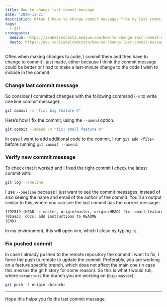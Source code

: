 ```yaml
---
title: How to change last commit message
date: '2020-11-21'
description: Often I have to change commit messages from my last commit, this is how I do it.
tags:
  - git
crossposts:
  medium: https://isabelcmdcosta.medium.com/how-to-change-last-commit-message-77a7036a32c7
  devto: https://dev.to/isabelcmdcosta/how-to-change-last-commit-message-3oha
---
```


Often when making changes to code, I commit them and then have to change to commit I just made, either because I think the commit message could be better or I had to make a last-minute change to the code I wish to include in the commit.

### Change last commit message

So consider I committed changes with the following command (`-m` to write one line commit message):
```bash
git commit -m "fix: big feature X"
```

Here’s how I fix the commit, using the `--amend` option.
```bash
git commit --amend -m "fix: small feature X"
```
In case I want to add additional code to the commit, I run `git add <file>` before running `git commit --amend`.

### Verify new commit message

To check that it worked and I fixed the right commit I check the latest commit with:
```bash
git log --oneline
```

I use `--oneline` because I just want to see the commit messages, instead of also seeing the name and email of the author of the commit. You’ll an output similar to this, where you can see the last commit has the correct message:

```bash
1792519 (HEAD -> master, origin/master, origin/HEAD) fix: small feature X
701aa33  docs: add instructions to README
(END)
```
In my environment, this will open vim, which I close by typing `:q`.

### Fix pushed commit

In case I already pushed to the remote repository the commit I want to fix, I force the push to remote to update the commit. Preferably, you are working on a feature specific branch, which does not affect the main one (in case this messes the git history for some reason). So this is what I would run, where `<branch>` is the branch you are working on (e.g.: `master`).
```bash
git push -f origin <branch>
```

----

Hope this helps you fix the last commit message.
